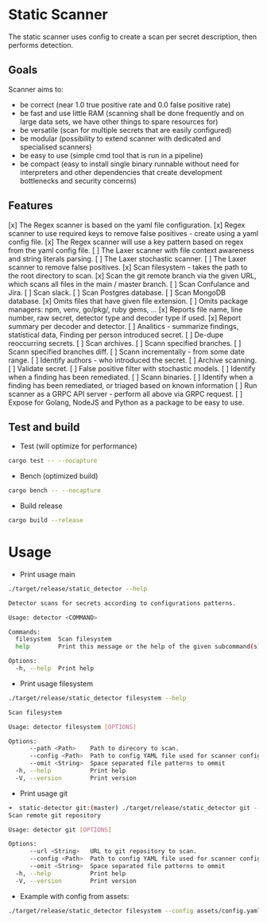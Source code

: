 # Static Scanner

The static scanner uses config to create a scan per secret description, then performs detection.

## Goals

Scanner aims to:
  - be correct (near 1.0 true positive rate and 0.0 false positive rate)
  - be fast and use little RAM (scanning shall be done frequently and on large data sets, we have other things to spare resources for)
  - be versatile (scan for multiple secrets that are easily configured)
  - be modular (possibility to extend scanner with dedicated and specialised scanners)
  - be easy to use (simple cmd tool that is run in a pipeline)
  - be compact (easy to install single binary runnable without need for interpreters and other dependencies that create development bottlenecks and security concerns)


## Features

[x] The Regex scanner is based on the yaml file configuration.
[x] Regex scanner to use required keys to remove false positives - create using a yaml config file.
[x] The Regex scanner will use a key pattern based on regex from the yaml config file.
[ ] The Laxer scanner with file context awareness and string literals parsing.
[ ] The Laxer stochastic scanner.
[ ] The Laxer scanner to remove false positives.
[x] Scan filesystem - takes the path to the root directory to scan.
[x] Scan the git remote branch via the given URL, which scans all files in the main / master branch.
[ ] Scan Confulance and Jira.
[ ] Scan slack.
[ ] Scan Postgres database.
[ ] Scan MongoDB database.
[x] Omits files that have given file extension.
[ ] Omits package managers: npm, venv, go/pkg/, ruby gems, ...
[x] Reports file name, line number, raw secret, detector type and decoder type if used.
[x] Report summary per decoder and detector.
[ ] Analitics - summarize findings, statistical data, Finding per person introduced secret.
[ ] De-dupe reoccurring secrets.
[ ] Scan archives.
[ ] Scann specified branches.
[ ] Scann specified branches diff.
[ ] Scann incrementally - from some date range.
[ ] Identify authors - who introduced the secret.
[ ] Archive scanning.
[ ] Validate secret.
[ ] False positive filter with stochastic models.
[ ] Identify when a finding has been remediated.
[ ] Scann binaries.
[ ] Identify when a finding has been remediated, or triaged based on known information
[ ] Run scanner as a GRPC API server - perform all above via GRPC request.
[ ] Expose for Golang, NodeJS and Python as a package to be easy to use.


## Test and build

- Test (will optimize for performance)

```sh
cargo test -- --nocapture
```
- Bench (optimized build)

```sh
cargo bench -- --nocapture
```

- Build release

```sh
cargo build --release
```

# Usage

- Print usage main

```sh
./target/release/static_detector --help

Detector scans for secrets according to configurations patterns.

Usage: detector <COMMAND>

Commands:
  filesystem  Scan filesystem
  help        Print this message or the help of the given subcommand(s)

Options:
  -h, --help  Print help
```

- Print usage filesystem

```sh
./target/release/static_detector filesystem --help

Scan filesystem

Usage: detector filesystem [OPTIONS]

Options:
      --path <Path>    Path to direcory to scan.
      --config <Path>  Path to config YAML file used for scanner configuration.
      --omit <String>  Space separated file patterns to ommit
  -h, --help           Print help
  -V, --version        Print version
```

- Print usage git

```sh
➜  static-detector git:(master) ./target/release/static_detector git --help
Scan remote git repository

Usage: detector git [OPTIONS]

Options:
      --url <String>   URL to git repository to scan.
      --config <Path>  Path to config YAML file used for scanner configuration.
      --omit <String>  Space separated file patterns to ommit
  -h, --help           Print help
  -V, --version        Print version
```


- Example with config from assets:

```sh
./target/release/static_detector filesystem --config assets/config.yaml --path <folder-with-expired-creds-to-scan>
```
